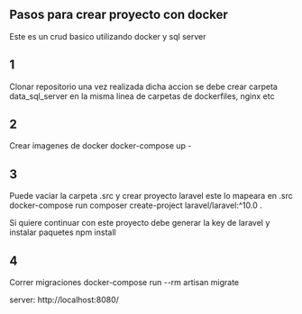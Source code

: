 ## Pasos para crear proyecto con docker

Este es un crud basico utilizando docker y sql server

## 1 

Clonar repositorio una vez realizada dicha accion se debe 
crear carpeta data_sql_server en la misma linea de carpetas de dockerfiles, nginx etc

## 2
Crear imagenes de docker
docker-compose up -

## 3 
Puede vaciar la carpeta .src y crear proyecto laravel este lo mapeara en .src
docker-compose run composer create-project laravel/laravel:^10.0 .

Si quiere continuar con este proyecto debe generar la key de laravel y instalar paquetes npm install

## 4 
Correr migraciones
docker-compose run --rm artisan migrate

server: http://localhost:8080/